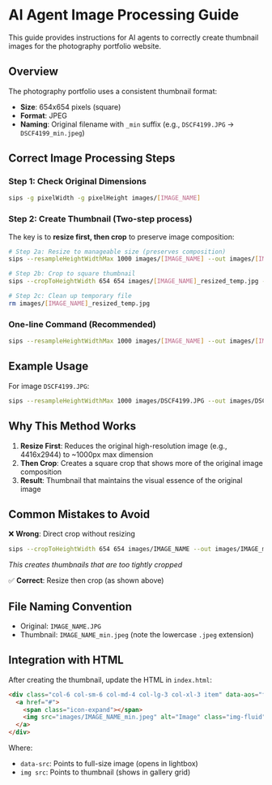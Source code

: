 # AI Agent Image Processing Guide

This guide provides instructions for AI agents to correctly create thumbnail images for the photography portfolio website.

## Overview

The photography portfolio uses a consistent thumbnail format:
- **Size**: 654x654 pixels (square)
- **Format**: JPEG 
- **Naming**: Original filename with `_min` suffix (e.g., `DSCF4199.JPG` → `DSCF4199_min.jpeg`)

## Correct Image Processing Steps

### Step 1: Check Original Dimensions
```bash
sips -g pixelWidth -g pixelHeight images/[IMAGE_NAME]
```

### Step 2: Create Thumbnail (Two-step process)
The key is to **resize first, then crop** to preserve image composition:

```bash
# Step 2a: Resize to manageable size (preserves composition)
sips --resampleHeightWidthMax 1000 images/[IMAGE_NAME] --out images/[IMAGE_NAME]_resized_temp.jpg

# Step 2b: Crop to square thumbnail
sips --cropToHeightWidth 654 654 images/[IMAGE_NAME]_resized_temp.jpg --out images/[IMAGE_NAME_WITHOUT_EXTENSION]_min.jpeg

# Step 2c: Clean up temporary file
rm images/[IMAGE_NAME]_resized_temp.jpg
```

### One-line Command (Recommended)
```bash
sips --resampleHeightWidthMax 1000 images/[IMAGE_NAME] --out images/[IMAGE_NAME]_resized_temp.jpg && sips --cropToHeightWidth 654 654 images/[IMAGE_NAME]_resized_temp.jpg --out images/[IMAGE_NAME_WITHOUT_EXTENSION]_min.jpeg && rm images/[IMAGE_NAME]_resized_temp.jpg
```

## Example Usage

For image `DSCF4199.JPG`:
```bash
sips --resampleHeightWidthMax 1000 images/DSCF4199.JPG --out images/DSCF4199_resized_temp.jpg && sips --cropToHeightWidth 654 654 images/DSCF4199_resized_temp.jpg --out images/DSCF4199_min.jpeg && rm images/DSCF4199_resized_temp.jpg
```

## Why This Method Works

1. **Resize First**: Reduces the original high-resolution image (e.g., 4416x2944) to ~1000px max dimension
2. **Then Crop**: Creates a square crop that shows more of the original image composition
3. **Result**: Thumbnail that maintains the visual essence of the original image

## Common Mistakes to Avoid

❌ **Wrong**: Direct crop without resizing
```bash
sips --cropToHeightWidth 654 654 images/IMAGE_NAME --out images/IMAGE_min.jpeg
```
*This creates thumbnails that are too tightly cropped*

✅ **Correct**: Resize then crop (as shown above)

## File Naming Convention

- Original: `IMAGE_NAME.JPG`
- Thumbnail: `IMAGE_NAME_min.jpeg` (note the lowercase `.jpeg` extension)

## Integration with HTML

After creating the thumbnail, update the HTML in `index.html`:
```html
<div class="col-6 col-sm-6 col-md-4 col-lg-3 col-xl-3 item" data-aos="fade" data-src="images/IMAGE_NAME.JPG" data-sub-html="<h4></h4><p></p>">
  <a href="#">
    <span class="icon-expand"></span>
    <img src="images/IMAGE_NAME_min.jpeg" alt="Image" class="img-fluid">
  </a>
</div>
```

Where:
- `data-src`: Points to full-size image (opens in lightbox)
- `img src`: Points to thumbnail (shows in gallery grid)
